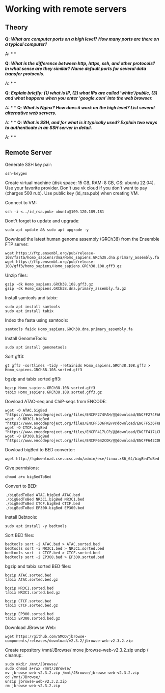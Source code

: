# Working with remote servers

## Theory

**Q**: ***What are computer ports on a high level? How many ports are there on a typical computer?***

A: * *

**Q**: ***What is the difference between http, https, ssh, and other protocols? In what sense are they similar? Name default ports for several data transfer protocols.***

A: * *

**Q**: ***Explain briefly: (1) what is IP, (2) what IPs are called 'white'/public, (3) and what happens when you enter 'google.com' into the web browser.***

A: * *
**Q**: ***What is Nginx? How does it work on the high level? List several alternative web servers.***

A: * *
**Q**: ***What is SSH, and for what is it typically used? Explain two ways to authenticate in an SSH server in detail.***

A: * *

## Remote Server

Generate SSH key pair:
```
ssh-keygen
```
Create virtual machine (disk space: 15 GB, RAM: 8 GB, OS: ubuntu 22.04). Use your favorite provider. Don't use vk cloud if you don't want to pay (charges 500 rub). Use public key (id_rsa.pub) when creating VM.

Connect to VM:
```
ssh -i <../id_rsa.pub> ubuntu@109.120.189.181
```
Dont't forget to update and upgrade:
```
sudo apt update && sudo apt upgrade -y
```
Download the latest human genome assembly (GRCh38) from the Ensemble FTP server:
```
wget https://ftp.ensembl.org/pub/release-108/fasta/homo_sapiens/dna/Homo_sapiens.GRCh38.dna.primary_assembly.fa.gz
wget https://ftp.ensembl.org/pub/release-108/gff3/homo_sapiens/Homo_sapiens.GRCh38.108.gff3.gz
```
Unzip files:
```
gzip -dk Homo_sapiens.GRCh38.108.gff3.gz
gzip -dk Homo_sapiens.GRCh38.dna.primary_assembly.fa.gz
```
Install samtools and tabix:
```
sudo apt install samtools
sudo apt install tabix
```
Index the fasta using samtools:
```
samtools faidx Homo_sapiens.GRCh38.dna.primary_assembly.fa
```
Install GenomeTools:
```
sudo apt install genometools
```
Sort gff3:
```
gt gff3 -sortlines -tidy -retainids Homo_sapiens.GRCh38.108.gff3 > Homo_sapiens.GRCh38.108.sorted.gff3
```
bgzip and tabix sorted gff3:
```
bgzip Homo_sapiens.GRCh38.108.sorted.gff3
tabix Homo_sapiens.GRCh38.108.sorted.gff3.gz
```
Dowload ATAC-seq and ChiP-seqs from ENCODE:
```
wget -O ATAC.bigBed "https://www.encodeproject.org/files/ENCFF274FAH/@@download/ENCFF274FAH.bigBed"
wget -O NR3C1.bigBed "https://www.encodeproject.org/files/ENCFF536FKB/@@download/ENCFF536FKB.bigBed"
wget -O CTCF.bigBed "https://www.encodeproject.org/files/ENCFF417LCP/@@download/ENCFF417LCP.bigBed"
wget -O EP300.bigBed "https://www.encodeproject.org/files/ENCFF642COK/@@download/ENCFF642COK.bigBed"
```
Dowload bigBed to BED converter:
```
wget http://hgdownload.cse.ucsc.edu/admin/exe/linux.x86_64/bigBedToBed
```
Give permisions:
```
chmod a+x bigBedToBed
```
Convert to BED:
```
./bigBedToBed ATAC.bigBed ATAC.bed
./bigBedToBed NR3C1.bigBed NR3C1.bed
./bigBedToBed CTCF.bigBed CTCF.bed
./bigBedToBed EP300.bigBed EP300.bed
```
Install Bebtools:
```
sudo apt install -y bedtools
```
Sort BED files:
```
bedtools sort -i ATAC.bed > ATAC.sorted.bed
bedtools sort -i NR3C1.bed > NR3C1.sorted.bed
bedtools sort -i CTCF.bed > CTCF.sorted.bed
bedtools sort -i EP300.bed > EP300.sorted.bed
```
bgzip and tabix sorted BED files:
```
bgzip ATAC.sorted.bed
tabix ATAC.sorted.bed.gz

bgzip NR3C1.sorted.bed
tabix NR3C1.sorted.bed.gz

bgzip CTCF.sorted.bed
tabix CTCF.sorted.bed.gz

bgzip EP300.sorted.bed
tabix EP300.sorted.bed.gz
```
Download JBrowse Web:
```
wget https://github.com/GMOD/jbrowse-components/releases/download/v2.3.2/jbrowse-web-v2.3.2.zip
```
Create repository  /mnt/JBrowse/ move jbrowse-web-v2.3.2.zip unzip / cleanup:
```
sudo mkdir /mnt/JBrowse/
sudo chmod a+rwx /mnt/JBrowse/
mv jbrowse-web-v2.3.2.zip /mnt/JBrowse/jbrowse-web-v2.3.2.zip
cd /mnt/JBrowse/
unzip jbrowse-web-v2.3.2.zip
rm jbrowse-web-v2.3.2.zip
```
